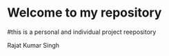 # Welcome to my repository
#this is a personal and individual project reepository

Rajat Kumar Singh
